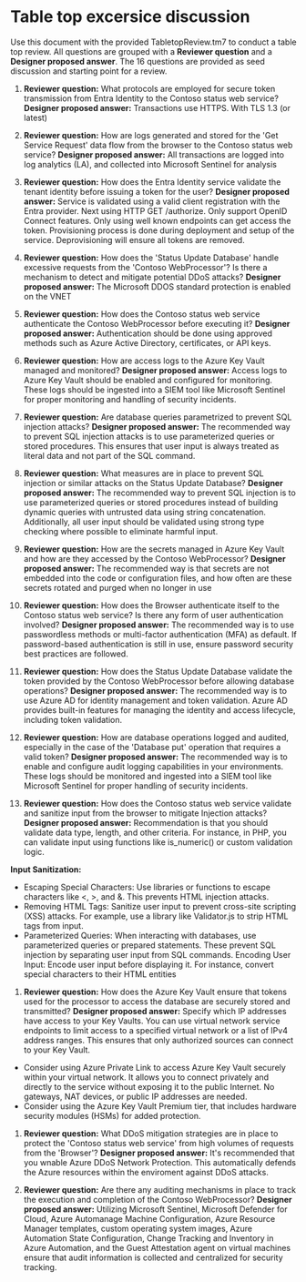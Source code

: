 # Table top excersice discussion
Use this document with the provided TabletopReview.tm7 to conduct a table top review. All questions are grouped with a **Reviewer question**
 and a **Designer proposed answer**. The 16 questions are provided as seed discussion and starting point for a review.

1. **Reviewer question:** What protocols are employed for secure token transmission from Entra Identity to the Contoso status web service?
   **Designer proposed answer:** Transactions use HTTPS. With TLS 1.3 (or latest)  

2. **Reviewer question:** How are logs generated and stored for the 'Get Service Request' data flow from the browser to the Contoso status web service? 
   **Designer proposed answer:** All transactions are logged into log analytics (LA), and collected into Microsoft Sentinel for analysis  

3. **Reviewer question:** How does the Entra Identity service validate the tenant identity before issuing a token for the user?
**Designer proposed answer:** Service is validated using a valid client registration with the Entra provider. Next using HTTP GET /authorize. Only support OpenID Connect features. Only using well known endpoints can get access the token. Provisioning process is done during deployment and setup of the service. Deprovisioning will ensure all tokens are removed.  

4. **Reviewer question:** How does the 'Status Update Database' handle excessive requests from the 'Contoso WebProcessor'? Is there a mechanism to detect and mitigate potential DDoS attacks?
   **Designer proposed answer:** The Microsoft DDOS standard protection is enabled on the VNET  

5. **Reviewer question:** How does the Contoso status web service authenticate the Contoso WebProcessor before executing it?
   **Designer proposed answer:** Authentication should be done using approved methods such as Azure Active Directory, certificates, or API keys.   

6. **Reviewer question:** How are access logs to the Azure Key Vault managed and monitored?
   **Designer proposed answer:** Access logs to Azure Key Vault should be enabled and configured for monitoring. These logs should be ingested into a SIEM tool like Microsoft Sentinel for proper monitoring and handling of security incidents.  

7. **Reviewer question:** Are database queries parametrized to prevent SQL injection attacks?
   **Designer proposed answer:** The recommended way to prevent SQL injection attacks is to use parameterized queries or stored procedures. This ensures that user input is always treated as literal data and not part of the SQL command.   

8.  **Reviewer question:**  What measures are in place to prevent SQL injection or similar attacks on the Status Update Database?
    **Designer proposed answer:** The recommended way to prevent SQL injection is to use parameterized queries or stored procedures instead of building dynamic queries with untrusted data using string concatenation. Additionally, all user input should be validated using strong type checking where possible to eliminate harmful input.   

9. **Reviewer question:** How are the secrets managed in Azure Key Vault and how are they accessed by the Contoso WebProcessor?
    **Designer proposed answer:**  The recommended way is that secrets are not embedded into the code or configuration files, and how often are these secrets rotated and purged when no longer in use  

10. **Reviewer question:**  How does the Browser authenticate itself to the Contoso status web service? Is there any form of user authentication involved?
    **Designer proposed answer:** The recommended way is to use passwordless methods or multi-factor authentication (MFA) as default. If password-based authentication is still in use, ensure password security best practices are followed.  

11. **Reviewer question:** How does the Status Update Database validate the token provided by the Contoso WebProcessor before allowing database operations?
**Designer proposed answer:** The recommended way is to use Azure AD for identity management and token validation. Azure AD provides built-in features for managing the identity and access lifecycle, including token validation.   

12.  **Reviewer question:** How are database operations logged and audited, especially in the case of the 'Database put' operation that requires a valid token?
**Designer proposed answer:** The recommended way is to enable and configure audit logging capabilities in your environments. These logs should be monitored and ingested into a SIEM tool like Microsoft Sentinel for proper handling of security incidents.   

13. **Reviewer question:**  How does the Contoso status web service validate and sanitize input from the browser to mitigate Injection attacks?
**Designer proposed answer:**
Recommendation is that you should validate data type, length, and other criteria. For instance, in PHP, you can validate input using functions like is_numeric() or custom validation logic.


**Input Sanitization:**
- Escaping Special Characters: Use libraries or functions to escape characters like <, >, and &. This prevents HTML injection attacks.
- Removing HTML Tags: Sanitize user input to prevent cross-site scripting (XSS) attacks. For example, use a library like Validator.js to strip HTML tags from input.
- Parameterized Queries: When interacting with databases, use parameterized queries or prepared statements. These prevent SQL injection by separating user input from SQL commands. Encoding User Input: Encode user input before displaying it. For instance, convert special characters to their HTML entities 

1.    **Reviewer question:** How does the Azure Key Vault ensure that tokens used for the processor to access the database are securely stored and transmitted?
    **Designer proposed answer:** Specify which IP addresses have access to your Key Vaults. You can use virtual network service endpoints to limit access to a specified virtual network or a list of IPv4 address ranges. This ensures that only authorized sources can connect to your Key Vault.
-  Consider using Azure Private Link to access Azure Key Vault securely within your virtual network. It allows you to connect privately and directly to the service without exposing it to the public Internet. No gateways, NAT devices, or public IP addresses are needed.  
-  Consider using the Azure Key Vault Premium tier, that includes hardware security modules (HSMs) for added protection.    

1.   **Reviewer question:** What DDoS mitigation strategies are in place to protect the 'Contoso status web service' from high volumes of requests from the 'Browser'?
**Designer proposed answer:** It's recommended that you wnable Azure DDoS Network Protection. This automatically defends the Azure resources within the enviroment against DDoS attacks.  

1.    **Reviewer question:** Are there any auditing mechanisms in place to track the execution and completion of the Contoso WebProcessor?
**Designer proposed answer:** Utilizing Microsoft Sentinel, Microsoft Defender for Cloud, Azure Automanage Machine Configuration, Azure Resource Manager templates, custom operating system images, Azure Automation State Configuration, Change Tracking and Inventory in Azure Automation, and the Guest Attestation agent on virtual machines  ensure that audit information is collected and centralized for security tracking.



